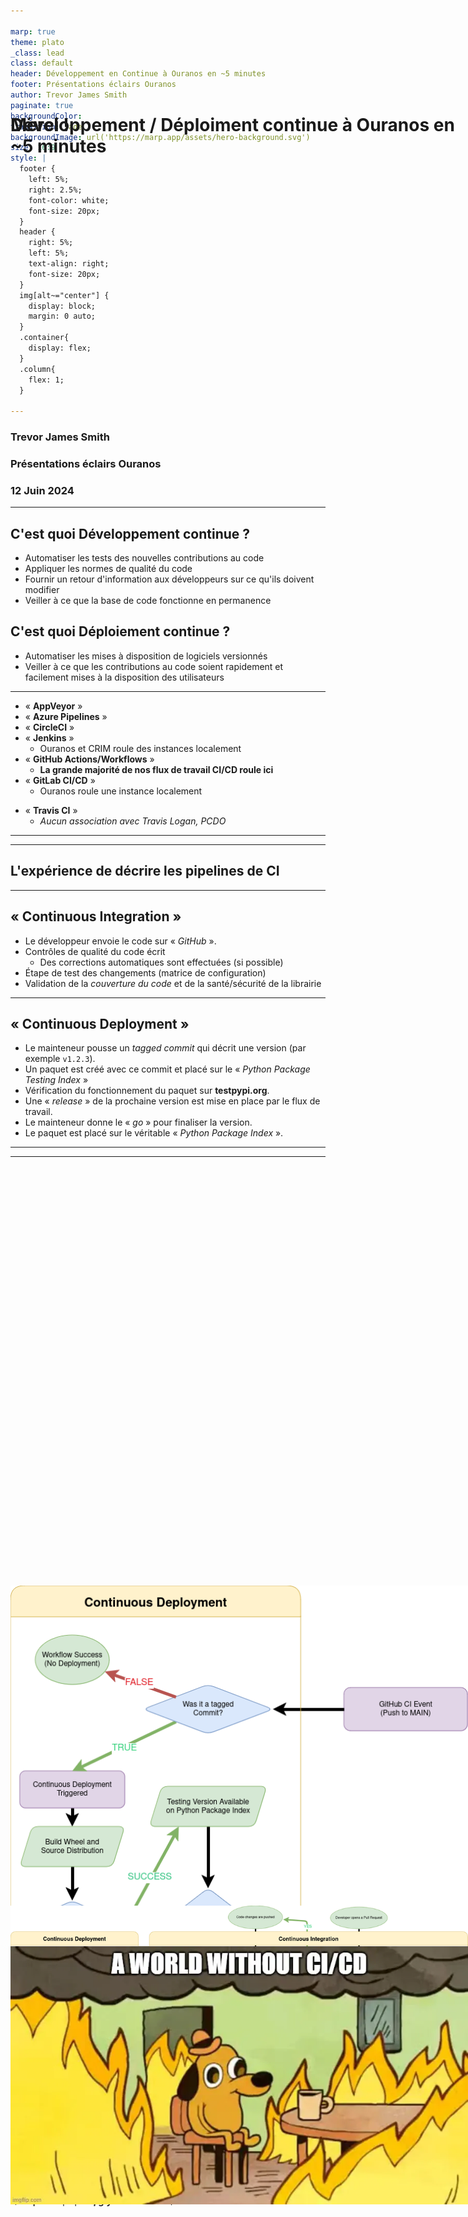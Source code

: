 ```yaml
---

marp: true
theme: plato
_class: lead
class: default
header: Développement en Continue à Ouranos en ~5 minutes
footer: Présentations éclairs Ouranos
author: Trevor James Smith
paginate: true
backgroundColor: 
transition: fade
backgroundImage: url('https://marp.app/assets/hero-background.svg')
size: 16:9
style: |
  footer {
    left: 5%;
    right: 2.5%;
    font-color: white;
    font-size: 20px;
  }
  header {
    right: 5%;
    left: 5%;
    text-align: right;
    font-size: 20px;
  }
  img[alt~="center"] {
    display: block;
    margin: 0 auto;
  }
  .container{
    display: flex;
  }
  .column{
    flex: 1;
  }

---
```


<!-- _header: "" -->
<!-- _paginate: skip -->

![bg right 90%](img/works-for-me.jpg)

# Développement / Déploiment continue à Ouranos en ~5 minutes

### Trevor James Smith
### Présentations éclairs Ouranos
### 12 Juin 2024

---

<!-- _header: "" -->
<!-- _footer: "" -->

## C'est quoi **Développement continue** ?

*ou « **Continuous Integration** »*

- Automatiser les tests des nouvelles contributions au code
- Appliquer les normes de qualité du code
- Fournir un retour d'information aux développeurs sur ce qu'ils doivent modifier
- Veiller à ce que la base de code fonctionne en permanence

## C'est quoi **Déploiement continue** ?

*ou « **Continuous Deployment** »*

- Automatiser les mises à disposition de logiciels versionnés
- Veiller à ce que les contributions au code soient rapidement et facilement mises à la disposition des utilisateurs

---

Quelques exemples des services de CI/CD:

- « **AppVeyor** »
- « **Azure Pipelines** »
- « **CircleCI** »
- « **Jenkins** »
  - Ouranos et CRIM roule des instances localement 
- « **GitHub Actions/Workflows** »
  - **La grande majorité de nos flux de travail CI/CD roule ici**
- « **GitLab CI/CD** »
  - Ouranos roule une instance localement
* « **Travis CI** »
  * *Aucun association avec Travis Logan, PCDO*

---

![bg fit](img/continuous-integration-diagram.png)

---

![bg left:55% fit](img/CharlieDayCICD.jpg)

## L'expérience de décrire les pipelines de CI

Exemple simplifiée : `xclim`

---

<!-- _header: "" -->
<!-- _footer: "" -->

![bg right fit](img/CI.drawio.png)

## <!-- fit --> « **Continuous Integration** »

* Le développeur envoie le code sur « *GitHub* ».
* Contrôles de qualité du code écrit
  * Des corrections automatiques sont effectuées (si possible)
* Étape de test des changements (matrice de configuration)
* Validation de la *couverture du code* et de la santé/sécurité de la librairie

---

<!-- _header: "" -->
<!-- _footer: "" -->

![bg left:40% fit](img/CD.drawio.png)

## <!-- fit --> « **Continuous Deployment** »

* Le mainteneur pousse un *tagged commit* qui décrit une version (par exemple `v1.2.3`).
* Un paquet est créé avec ce commit et placé sur le « *Python Package Testing Index* »
* Vérification du fonctionnement du paquet sur **testpypi.org**.
* Une « *release* » de la prochaine version est mise en place par le flux de travail.
* Le mainteneur donne le « *go* » pour finaliser la version.
* Le paquet est placé sur le véritable « *Python Package Index* ».

---

<!-- _header: "" -->
<!-- _footer: "" -->

<!-- Quand on met ça toute ensemble, on trouve la graphique ici -->

![bg fit](img/CICD.drawio.png)

---

<style scoped>
  h1 {
    position: absolute;
    top: 5%;
  }
  p {
    position: absolute;
    bottom: 10%;
  }
</style>

![bg 65%](img/a-world-without-ci.cd-meme.webp)

# Merci !

